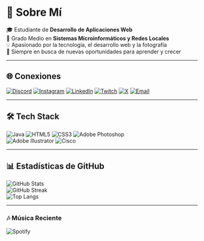 # 🌟 Sobre Mí
🎓 Estudiante de **Desarrollo de Aplicaciones Web**  
📜 Grado Medio en **Sistemas Microinformáticos y Redes Locales**  
💡 Apasionado por la tecnología, el desarrollo web y la fotografía  
🚀 Siempre en busca de nuevas oportunidades para aprender y crecer

---

## 🌐 Conexiones
[![Discord](https://img.shields.io/badge/Discord-%237289DA.svg?style=for-the-badge&logo=discord&logoColor=white)](https://discord.gg/V4w4najH) 
[![Instagram](https://img.shields.io/badge/Instagram-%23E4405F.svg?style=for-the-badge&logo=Instagram&logoColor=white)](https://instagram.com/aleexx_005/) 
[![LinkedIn](https://img.shields.io/badge/LinkedIn-%230077B5.svg?style=for-the-badge&logo=linkedin&logoColor=white)](https://linkedin.com/in/alex-vicente-lopez-083821309/) 
[![Twitch](https://img.shields.io/badge/Twitch-%239146FF.svg?style=for-the-badge&logo=Twitch&logoColor=white)](https://twitch.tv/lopeez_05) 
[![X](https://img.shields.io/badge/X-black.svg?style=for-the-badge&logo=X&logoColor=white)](https://x.com/aleexx_005) 
[![Email](https://img.shields.io/badge/Email-D14836?style=for-the-badge&logo=gmail&logoColor=white)](mailto:alexviclop@gmail.com)  

---

## 🛠️ Tech Stack
![Java](https://img.shields.io/badge/java-%23ED8B00.svg?style=for-the-badge&logo=openjdk&logoColor=white) 
![HTML5](https://img.shields.io/badge/html5-%23E34F26.svg?style=for-the-badge&logo=html5&logoColor=white) 
![CSS3](https://img.shields.io/badge/css3-%231572B6.svg?style=for-the-badge&logo=css3&logoColor=white) 
![Adobe Photoshop](https://img.shields.io/badge/adobe%20photoshop-%2331A8FF.svg?style=for-the-badge&logo=adobe%20photoshop&logoColor=white)  
![Adobe Illustrator](https://img.shields.io/badge/adobe%20illustrator-%23FF9A00.svg?style=for-the-badge&logo=adobe%20illustrator&logoColor=white) 
![Cisco](https://img.shields.io/badge/cisco-%23049fd9.svg?style=for-the-badge&logo=cisco&logoColor=black)  

---

## 📊 Estadísticas de GitHub
![GitHub Stats](https://github-readme-stats.vercel.app/api?username=aleexm0&theme=radical&hide_border=true&include_all_commits=false&count_private=true)  
![GitHub Streak](https://github-readme-streak-stats.herokuapp.com/?user=aleexm0&theme=radical&hide_border=true)  
![Top Langs](https://github-readme-stats.vercel.app/api/top-langs/?username=aleexm0&theme=radical&hide_border=true&layout=compact)  

---

### 🎶 Música Reciente
![Spotify](https://spotify-recently-played-readme.vercel.app/api?user=alexviclop)